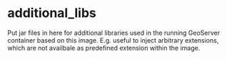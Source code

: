 # additional_libs

Put jar files in here for additional libraries used in the running GeoServer container based on this image.
E.g. useful to inject arbitrary extensions, which are not availbale as predefined extension within the image.
